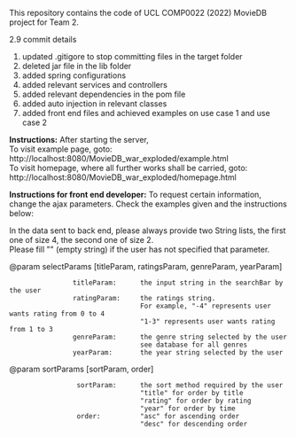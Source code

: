 This repository contains the code of UCL COMP0022 (2022) MovieDB project for Team 2.


2.9 commit details
1. updated .gitigore to stop committing files in the target folder
2. deleted jar file in the lib folder 
3. added spring configurations
4. added relevant services and controllers
5. added relevant dependencies in the pom file
6. added auto injection in relevant classes
7. added front end files and achieved examples on use case 1 and use case 2

**Instructions:**
After starting the server,<br>
To visit example page, goto: <br>
http://localhost:8080/MovieDB_war_exploded/example.html<br>
To visit homepage, where all further works shall be carried, goto:<br>
http://localhost:8080/MovieDB_war_exploded/homepage.html 


**Instructions for front end developer:**
To request certain information, change the ajax parameters.
Check the examples given and the instructions below:

In the data sent to back end, please always provide two String lists, the first one of size 4, the second one of size 2.<br>
Please fill "" (empty string) if the user has not specified that parameter.   
                                          
@param selectParams [titleParam, ratingsParam, genreParam, yearParam] 
                                                 
                    titleParam:      the input string in the searchBar by the user                              
                    ratingParam:     the ratings string.                                                                
                                     For example, "-4" represents user wants rating from 0 to 4                             
                                     "1-3" represents user wants rating from 1 to 3
                    genreParam:      the genre string selected by the user
                                     see database for all genres
                    yearParam:       the year string selected by the user
                    
                    
@param sortParams [sortParam, order]

                     sortParam:      the sort method required by the user
                                     "title" for order by title
                                     "rating" for order by rating
                                     "year" for order by time
                     order:          "asc" for ascending order
                                     "desc" for descending order

